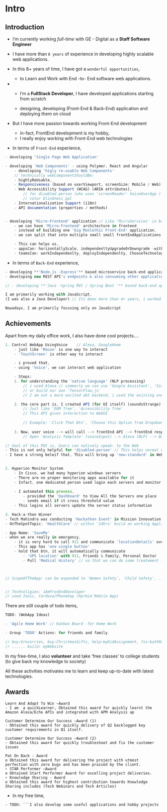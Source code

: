 # Intro

## Introduction

* I’m currently working _full-time_ with GE - Digital as a **Staff Software Engineer**
* I have more than `8 years` of experience in developing highly scalable web applications. 
* In this 8+ years of time, I have got a `wonderful opportunities`, 
  * to Learn and Work with End -to- End software web applications.
* * I’m a **FullStack Developer**, I have developed applications starting from scratch 

  * designing, developing \(Front-End & Back-End\) application and deploying them on cloud

* But I have more passion towards working Front-End development

  * in-fact, FrontEnd development is my hobby, 
  * I really enjoy working with Front-End web technologies

* In terms of `Front-End` experience, 

```javascript
- developing 'Single Page Web Application'

- developing 'Web Components' - using Polymer, React and Angular
    - developing 'higly re-usable Web Components'
    // technically webComponentShouldBe: 
    - highlyReUsable, 
    - Responsiveness (based on userViewport, screenSize: Mobile / Web) // how component should behave
    - Web Accessibility Support (WCAG) (ARIA attributes), 
        // for disabled person (who uses 'screenReader' VoiceOverApp )
        // color blindness ppl 
    - Internationalization Support (i18n)
    - API documentation (properties / methods)


- developing 'Micro-Frontend' application // Like 'MicroServices' in backend
    - we can have 'Micro-Frontend' architecture in frontend
    - instead of building one 'big Monlethic Front-End' application,
    - we can split that into multiple small small frontEndApplications -base on modules/domain

    - This can helps us,
    - appsCan: horizontallyScale, independenltyUpgradeOrDowngrade -without affecting other apps
    - teamsCan: workIndependenlty, deployIndependenlty, ChooseTechnologyIndependenlty

```

* In terms of `Back-End` experience,

```javascript
- developing **'Node.js -Express'** based microservice back-end application
- developing new REST API's endpoints & also consuming other application REST API's

// - developing **'Java -Spring MVC / Spring Boot '** based back-end applications

I am primarily working with JavaScript, 
(I was also a Java Developer) // Its been more than 4+ years, i worked with Java

Nowadays, I am primarily focusing only on JavaScript
```

## Achievements

Apart from my daily office work, I also have done cool projects....

```javascript
1. Control WebApp UsingVoice    // Alexa, GoogleHome
    - just like 'Mouse' is one way to interact 
    - 'TouchScreen' is other way to interact

    - i proved that,
    - using 'Voice', we can interact web application

    - Steps:
    1. for understanding the 'native language' (NLP processing) 
        // i used Alexa // simmarly we can use 'Google Assistant', 'Siri',..
        // or build our own 'TensorFlow.js' 
        // I am not a more excited abt backend, i used the existing one 'Alexa'

    2. the core part is, I created API (for UI itself) (soundsStrange)
        // Just like 'DOM Tree', 'Accessibility Tree'
        // This API gives interaction to WebUI
        
        // Example: 'Click That Btn', 'Choose this Option from Dropdown', 'Focus on 2nd Chart', 'Scroll Down'
    
    3. Now, user voice --> will call --> frontEnd API --> frontEnd responds to it 
        // Open 'Analysis Template' (voiceInput) --> Alexa (NLP) --> Backend API --websocket--> FronEnd API --> Opens up the UI

// Goal of this POC is, Users can natively speak: to the Web
- This is not only helpful for 'disabled-person' // This helps normal user as well
- I have a strong beleif that, This will bring up 'new-standard' in Web // Just like Web Accessibility  
 
```

```javascript
2. Hyperion Monitor System
    - In Cisco, we had many hyperion windows servers
    - There are no proper monitoring apps available for it
    - Infact, one dedicated person used login each servers and monitor manually
    
    - I automated this process, 
        - provided the 'Dashboard' to View All the Servers one place
        - sends email if it cross threshold value
    - This logins all servers update the server status information
```

```javascript
3. Hack-a-thon Winner
- Tech Mahindra was conducting 'Hackathon Event' in Mission Innovation 2015
- OnTheSpotTopic: 'HealthCare' // within '24hrs' build an working Application

- App Name: 'SaveMe'
- when we are really in emergency, 
    - it is very hard to call 911 and communicate 'locationDetails' over voice
    - This app has 'one single button'
    - hold that btn, it will automatically communicate 
        - 'GPS location' with 911, Friends & Family, Personal Doctor
        - Pull 'Medical History' // so that we can do some treatement in Ambulance itself



// ScopeOfTheApp: can be expanded to 'Women Safety', 'Child Safety', ...


// Technoligies: iAmFronEndDeveloper 
// used Ionic, Cordova/PhoneGap (Hyrbid Mobile App)
```

There are still couple of todo items,

```javascript
TODO: (WebApp Ideas)

- 'Agile Home Work' // Kanban Board -for Home Work

- Group 'TODO' Actions: for friends and family

// buy:Grocerries, buy:ChristmasGifts, help:myKidAssignment, fix:bathRoomPipe, learn:ReactNative,  
// ...... build: myWebsite
```



In my free-time, I also **volunteer** and take 'free classes' to college students \(to give back my knowledge to society\)

All these activities motivates me to learn and keep up-to-date with latest technologies.



## Awards

```text
Learn And Adapt To Win –Award
- I am  a quickLearner, Obtained this award for quickly learnt the Amazon Alexa/Echo APIs and integrated with APM Analysis ap

Customer Determine Our Success –Award (1)
- Obtained this award for quickly delivery of Q2 backlogged key customer requirements in Q1 itself.

Customer Determine Our Success –Award (2)
- Obtained this award for quickly troubleshoot and fix the customer issues

Pat On Back - Award
o Obtained this award for delivering the project with utmost perfection with zero bugs and has been praised by the client.
➢ STAR Performer –Award
o Obtained Start Performer Award for excelling project deliveries.
➢ Knowledge Sharing - Award
o Obtained this award for highest contribution towards Knowledge Sharing includes (Tech Webinars and Tech Articles)
```

* In my free time,

```text
- TODO: ```I also develop some useful applications and hobby projects
```

